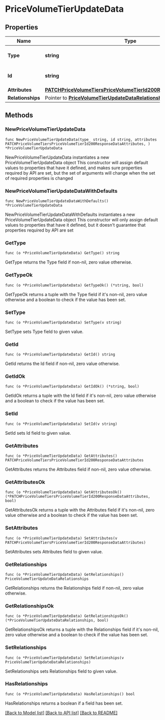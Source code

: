 # PriceVolumeTierUpdateData

## Properties

Name | Type | Description | Notes
------------ | ------------- | ------------- | -------------
**Type** | **string** | The resource&#39;s type | 
**Id** | **string** | The resource&#39;s id | 
**Attributes** | [**PATCHPriceVolumeTiersPriceVolumeTierId200ResponseDataAttributes**](PATCHPriceVolumeTiersPriceVolumeTierId200ResponseDataAttributes.md) |  | 
**Relationships** | Pointer to [**PriceVolumeTierUpdateDataRelationships**](PriceVolumeTierUpdateDataRelationships.md) |  | [optional] 

## Methods

### NewPriceVolumeTierUpdateData

`func NewPriceVolumeTierUpdateData(type_ string, id string, attributes PATCHPriceVolumeTiersPriceVolumeTierId200ResponseDataAttributes, ) *PriceVolumeTierUpdateData`

NewPriceVolumeTierUpdateData instantiates a new PriceVolumeTierUpdateData object
This constructor will assign default values to properties that have it defined,
and makes sure properties required by API are set, but the set of arguments
will change when the set of required properties is changed

### NewPriceVolumeTierUpdateDataWithDefaults

`func NewPriceVolumeTierUpdateDataWithDefaults() *PriceVolumeTierUpdateData`

NewPriceVolumeTierUpdateDataWithDefaults instantiates a new PriceVolumeTierUpdateData object
This constructor will only assign default values to properties that have it defined,
but it doesn't guarantee that properties required by API are set

### GetType

`func (o *PriceVolumeTierUpdateData) GetType() string`

GetType returns the Type field if non-nil, zero value otherwise.

### GetTypeOk

`func (o *PriceVolumeTierUpdateData) GetTypeOk() (*string, bool)`

GetTypeOk returns a tuple with the Type field if it's non-nil, zero value otherwise
and a boolean to check if the value has been set.

### SetType

`func (o *PriceVolumeTierUpdateData) SetType(v string)`

SetType sets Type field to given value.


### GetId

`func (o *PriceVolumeTierUpdateData) GetId() string`

GetId returns the Id field if non-nil, zero value otherwise.

### GetIdOk

`func (o *PriceVolumeTierUpdateData) GetIdOk() (*string, bool)`

GetIdOk returns a tuple with the Id field if it's non-nil, zero value otherwise
and a boolean to check if the value has been set.

### SetId

`func (o *PriceVolumeTierUpdateData) SetId(v string)`

SetId sets Id field to given value.


### GetAttributes

`func (o *PriceVolumeTierUpdateData) GetAttributes() PATCHPriceVolumeTiersPriceVolumeTierId200ResponseDataAttributes`

GetAttributes returns the Attributes field if non-nil, zero value otherwise.

### GetAttributesOk

`func (o *PriceVolumeTierUpdateData) GetAttributesOk() (*PATCHPriceVolumeTiersPriceVolumeTierId200ResponseDataAttributes, bool)`

GetAttributesOk returns a tuple with the Attributes field if it's non-nil, zero value otherwise
and a boolean to check if the value has been set.

### SetAttributes

`func (o *PriceVolumeTierUpdateData) SetAttributes(v PATCHPriceVolumeTiersPriceVolumeTierId200ResponseDataAttributes)`

SetAttributes sets Attributes field to given value.


### GetRelationships

`func (o *PriceVolumeTierUpdateData) GetRelationships() PriceVolumeTierUpdateDataRelationships`

GetRelationships returns the Relationships field if non-nil, zero value otherwise.

### GetRelationshipsOk

`func (o *PriceVolumeTierUpdateData) GetRelationshipsOk() (*PriceVolumeTierUpdateDataRelationships, bool)`

GetRelationshipsOk returns a tuple with the Relationships field if it's non-nil, zero value otherwise
and a boolean to check if the value has been set.

### SetRelationships

`func (o *PriceVolumeTierUpdateData) SetRelationships(v PriceVolumeTierUpdateDataRelationships)`

SetRelationships sets Relationships field to given value.

### HasRelationships

`func (o *PriceVolumeTierUpdateData) HasRelationships() bool`

HasRelationships returns a boolean if a field has been set.


[[Back to Model list]](../README.md#documentation-for-models) [[Back to API list]](../README.md#documentation-for-api-endpoints) [[Back to README]](../README.md)


